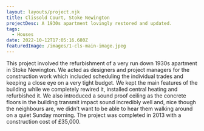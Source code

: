 ```yaml
---
layout: layouts/project.njk
title: Clissold Court, Stoke Newington
projectDesc: A 1930s apartment lovingly restored and updated.
tags:
  - Houses
date: 2022-10-12T17:05:16.680Z
featuredImage: /images/1-cls-main-image.jpeg
---
```

This project involved the refurbishment of a very run down 1930s apartment in Stoke Newington. We acted as designers and project managers for the construction work which included scheduling the individual trades and keeping a close eye on a very tight budget. We kept the main features of the building while we completely rewired it, installed central heating and refurbished it. We also introduced a sound proof ceiling as the concrete floors in the building transmit impact sound incredibly well and, nice though the neighbours are, we didn’t want to be able to hear them walking around on a quiet Sunday morning. The project was completed in 2013 with a construction cost of £35,000.